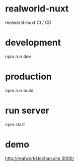 # realworld-nuxt
realworld-nuxt
CI / CD

# development
npm run dev

# production
npm run build

# run server
npm start

# demo
http://realworld.lechan.site:3000/
